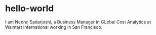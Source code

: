 # hello-world

I am Neeraj Sadarjoshi, a Business Manager in GLobal Cost Analytics at Walmart International working in San Francisco.
